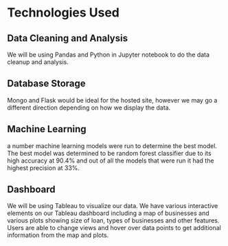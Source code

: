 # Technologies Used
## Data Cleaning and Analysis
We will be using Pandas and Python in Jupyter notebook to do the data cleanup and analysis.

## Database Storage
Mongo and Flask would be ideal for the hosted site, however we may go a different direction depending on how we display the data.

## Machine Learning
a number machine learning models were run to determine the best model. The best model was determined to be random forest classifier due to its high accuracy at 90.4% and out of all the models that were run it had the highest precision at 33%. 

## Dashboard
We will be using Tableau to visualize our data. We have various interactive elements on our Tableau dashboard including a map of businesses and various plots showing size of loan, types of businesses and other features.  Users are able to change views and hover over data points to get additional information from the map and plots. 